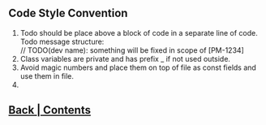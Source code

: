 ## Code Style Convention

1. Todo should be place above a block of code in a separate line of code.
   <div>Todo message structure: <br/>
        // TODO(dev name): something will be fixed in scope of [PM-1234]</div>
2. Class variables are private and has prefix _ if not used outside.
3. Avoid magic numbers and place them on top of file as const fields and use them in file.
4. 

## [Back | Contents](contents.md)